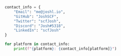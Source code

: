<!--### Contact
- **GitHub**: [JoshSCF](https://github.com/JoshSCF)
- **Twitter**: [@scfJosh](https://twitter.com/scfJosh)
- **Discord**: [Josh#5318](https://discord.com/invite/tZ7wdnT)
- **E-mail**: [me@joshl.io](mailto:me@joshl.io)-->

```python
contact_info = {
    "Email": "me@joshl.io",
    "GitHub": "JoshSCF",
    "Twitter": "scfJosh",
    "Discord": "Josh#5318",
    "LinkedIn": "scfJosh"
}

for platform in contact_info:
    print(f"{platform}: {contact_info[platform]}")
```

<!--[![Top Langs](https://github-readme-stats.vercel.app/api/top-langs/?username=JoshSCF&layout=compact)](https://github.com/JoshSCF/github-readme-stats)
-->
